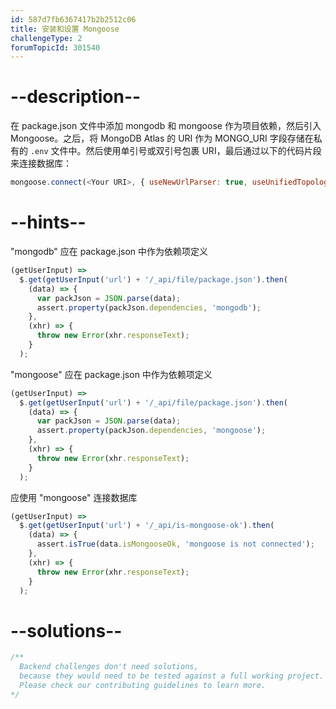 ```yaml
---
id: 587d7fb6367417b2b2512c06
title: 安装和设置 Mongoose
challengeType: 2
forumTopicId: 301540
---
```


# --description--

在 package.json 文件中添加 mongodb 和 mongoose 作为项目依赖，然后引入 Mongoose。之后，将 MongoDB Atlas 的 URI 作为 MONGO_URI 字段存储在私有的 `.env` 文件中。然后使用单引号或双引号包裹 URI，最后通过以下的代码片段来连接数据库：

```js
mongoose.connect(<Your URI>, { useNewUrlParser: true, useUnifiedTopology: true }); 
```

# --hints--

"mongodb" 应在 package.json 中作为依赖项定义

```js
(getUserInput) =>
  $.get(getUserInput('url') + '/_api/file/package.json').then(
    (data) => {
      var packJson = JSON.parse(data);
      assert.property(packJson.dependencies, 'mongodb');
    },
    (xhr) => {
      throw new Error(xhr.responseText);
    }
  );
```

"mongoose" 应在 package.json 中作为依赖项定义

```js
(getUserInput) =>
  $.get(getUserInput('url') + '/_api/file/package.json').then(
    (data) => {
      var packJson = JSON.parse(data);
      assert.property(packJson.dependencies, 'mongoose');
    },
    (xhr) => {
      throw new Error(xhr.responseText);
    }
  );
```

应使用 "mongoose" 连接数据库

```js
(getUserInput) =>
  $.get(getUserInput('url') + '/_api/is-mongoose-ok').then(
    (data) => {
      assert.isTrue(data.isMongooseOk, 'mongoose is not connected');
    },
    (xhr) => {
      throw new Error(xhr.responseText);
    }
  );
```

# --solutions--

```js
/**
  Backend challenges don't need solutions, 
  because they would need to be tested against a full working project. 
  Please check our contributing guidelines to learn more.
*/
```
